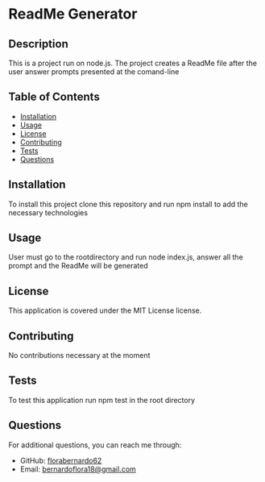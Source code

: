 
# ReadMe Generator 

## Description
This is a project run on node.js. The project creates a ReadMe file after the user answer prompts presented at the comand-line 


## Table of Contents
- [Installation](#installation)
- [Usage](#usage)
- [License](#license)
- [Contributing](#contributing)
- [Tests](#tests)
- [Questions](#questions)

## Installation
To install this project clone this repository and run npm install to add the necessary technologies

## Usage
User must go to the rootdirectory and run node index.js, answer all the prompt and the ReadMe will be generated 

## License
This application is covered under the MIT License license.

## Contributing
No contributions necessary at the moment

## Tests
To test this application run npm test in the root directory 

## Questions
For additional questions, you can reach me through:
- GitHub: [florabernardo62](https://github.com/florabernardo62)
- Email: bernardoflora18@gmail.com

